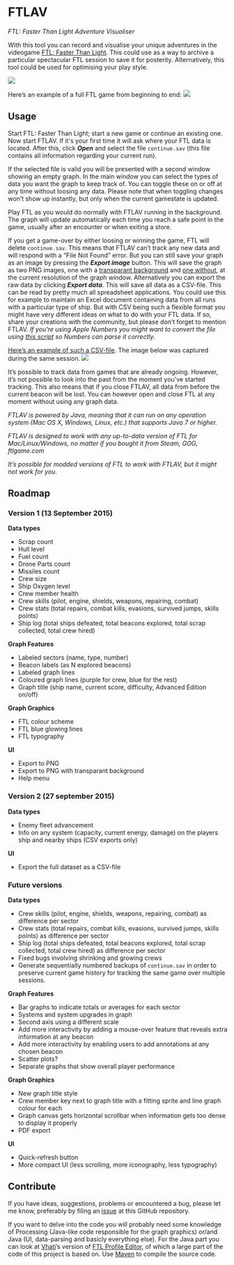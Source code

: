 # FTLAV
*FTL: Faster Than Light Adventure Visualiser*

With this tool you can record and visualise your unique adventures in the videogame [FTL: Faster Than Light](http://www.ftlgame.com/). This could use as a way to archive a particular spectacular FTL session to save it for posterity. Alternatively, this tool could be used for optimising your play style.

<a href="https://raw.github.com/Niels-NTG/FTLAV/master/img/screenshot1.png"><img src="https://raw.github.com/Niels-NTG/FTLAV/master/img/screenshot1.png" /></a>

Here’s an example of a full FTL game from beginning to end:
<a href="https://raw.github.com/Niels-NTG/FTLAV/master/img/fullgame1.png"><img src="https://raw.github.com/Niels-NTG/FTLAV/master/img/fullgame1.png" /></a>

## Usage
Start FTL: Faster Than Light; start a new game or continue an existing one. Now start FTLAV. If it's your first time it will ask where your FTL data is located. After this, click ***Open*** and select the file `continue.sav` (this file contains all information regarding your current run). 

If the selected file is valid you will be presented with a second window showing an empty graph. In the main window you can select the types of data you want the graph to keep track of. You can toggle these on or off at any time without loosing any data. Please note that when toggling changes won’t show up instantly, but only when the current gamestate is updated.

Play FTL as you would do normally with FTLAV running in the background. The graph will update automatically each time you reach a safe point in the game, usually after an encounter or when exiting a store.

If you get a game-over by either loosing or winning the game, FTL will delete `continue.sav`. This means that FTLAV can’t track any new data and will respond with a “File Not Found” error. But you can still save your graph as an image by pressing the ***Export image*** button. This will save the graph as two PNG images, one with a [transparant background](https://raw.github.com/Niels-NTG/FTLAV/master/img/game2alpha.png) and [one without](https://raw.github.com/Niels-NTG/FTLAV/master/img/game2.png), at the current resolution of the graph window. Alternatively you can export the raw data by clicking ***Export data***. This will save all data as a CSV-file. This can be read by pretty much all spreadsheet applications. You could use this for example to maintain an Excel document containing data from all runs with a particular type of ship. But with CSV being such a flexible format you might have very different ideas on what to do with your FTL data. If so, share your creations with the community, but please don’t forget to mention FTLAV. *If you’re using Apple Numbers you might want to convert the file using [this script](http://www.appletips.nl/files/CSVtoTabs-Clipboard.zip) so Numbers can parse it correctly.*

[Here’s an example of such a CSV-file](https://raw.github.com/Niels-NTG/FTLAV/master/CSVexamples/example(FederationCruiseA-EASY-AE).csv). The image below was captured during the same session.
<a href="https://raw.github.com/Niels-NTG/FTLAV/master/img/game2.png"><img src="https://raw.github.com/Niels-NTG/FTLAV/master/img/game2.png" /></a>

It’s possible to track data from games that are already ongoing. However, it’s not possible to look into the past from the moment you’ve started tracking. This also means that if you close FTLAV, all data from before the current beacon will be lost. You can however open and close FTL at any moment without using any graph data.

*FTLAV is powered by Java, meaning that it can run on any operation system (Mac OS X, Windows, Linux, etc.) that supports Java 7 or higher.*

*FTLAV is designed to work with any up-to-data version of FTL for Mac/Linux/Windows, no matter if you bought it from Steam, GOG, ftlgame.com*

*It’s possible for modded versions of FTL to work with FTLAV, but it might not work for you.*


## Roadmap
### Version 1 (13 September 2015)
**Data types**

- Scrap count
- Hull level
- Fuel count
- Drone Parts count
- Missiles count
- Crew size
- Ship Oxygen level
- Crew member health
- Crew skills (pilot, engine, shields, weapons, repairing, combat)
- Crew stats (total repairs, combat kills, evasions, survived jumps, skills points)
- Ship log (total ships defeated, total beacons explored, total scrap collected, total crew hired)

**Graph Features**

- Labeled sectors (name, type, number)
- Beacon labels (as N explored beacons)
- Labeled graph lines
- Coloured graph lines (purple for crew, blue for the rest)
- Graph title (ship name, current score, difficulty, Advanced Edition on/off)

**Graph Graphics**

- FTL colour scheme
- FTL blue glowing lines
- FTL typography

**UI**

- Export to PNG
- Export to PNG with transparant background
- Help menu

### Version 2 (27 september 2015)
**Data types**

- Enemy fleet advancement
- Info on any system (capacity, current energy, damage) on the players ship and nearby ships (CSV exports only)

**UI**

- Export the full dataset as a CSV-file

### Future versions
**Data types**

- Crew skills (pilot, engine, shields, weapons, repairing, combat) as difference per sector
- Crew stats (total repairs, combat kills, evasions, survived jumps, skills points) as difference per sector
- Ship log (total ships defeated, total beacons explored, total scrap collected, total crew hired) as difference per sector
- Fixed bugs involving shrinking and growing crews
- Generate sequentially numbered backups of `continue.sav` in order to preserve current game history for tracking the same game over multiple sessions.

**Graph Features**

- Bar graphs to indicate totals or averages for each sector
- Systems and system upgrades in graph
- Second axis using a different scale
- Add more interactivity by adding a mouse-over feature that reveals extra information at any beacon
- Add more interactivity by enabling users to add annotations at any chosen beacon
- Scatter plots?
- Separate graphs that show overall player performance

**Graph Graphics**

- New graph title style
- Crew member key next to graph title with a fitting sprite and line graph colour for each
- Graph canvas gets horizontal scrollbar when information gets too dense to display it properly
- PDF export

**UI**

- Quick-refresh button
- More compact UI (less scrolling, more iconography, less typography)


## Contribute
If you have ideas, suggestions, problems or encountered a bug, please let me know, preferably by filing an [issue](https://github.com/Niels-NTG/FTLAV/issues) at this GitHub repository.

If you want to delve into the code you will probably need some knowledge of Processing (Java-like code responsible for the graph graphics) or/and Java (UI, data-parsing and basicly everything else). For the Java part you can look at [Vhati](https://github.com/Vhati)’s version of [FTL Profile Editor](https://github.com/Vhati/ftl-profile-editor), of which a large part of the code of this project is based on. Use [Maven](https://maven.apache.org/guides/getting-started/maven-in-five-minutes.html) to compile the source code.